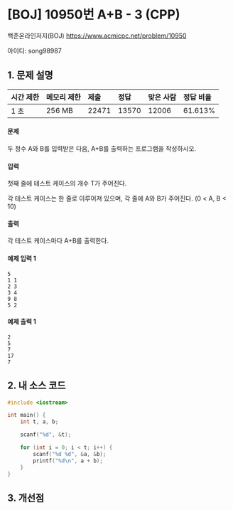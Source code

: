 # [BOJ] 10950번 A+B - 3 (CPP)

백준온라인저지(BOJ) https://www.acmicpc.net/problem/10950

아이디: song98987



## 1. 문제 설명

| 시간 제한 | 메모리 제한 | 제출  | 정답  | 맞은 사람 | 정답 비율 |
| :-------- | :---------- | :---- | :---- | :-------- | :-------- |
| 1 초      | 256 MB      | 22471 | 13570 | 12006     | 61.613%   |

#### 문제

두 정수 A와 B를 입력받은 다음, A+B를 출력하는 프로그램을 작성하시오.

#### 입력

첫째 줄에 테스트 케이스의 개수 T가 주어진다.

각 테스트 케이스는 한 줄로 이루어져 있으며, 각 줄에 A와 B가 주어진다. (0 < A, B < 10)

#### 출력

각 테스트 케이스마다 A+B를 출력한다.



#### 예제 입력 1

```
5
1 1
2 3
3 4
9 8
5 2
```

#### 예제 출력 1

```
2
5
7
17
7
```



## 2. 내 소스 코드

```C++
#include <iostream>

int main() {
	int t, a, b;

	scanf("%d", &t);

	for (int i = 0; i < t; i++) {
		scanf("%d %d", &a, &b);
		printf("%d\n", a + b);
	}
}
```



## 3. 개선점

